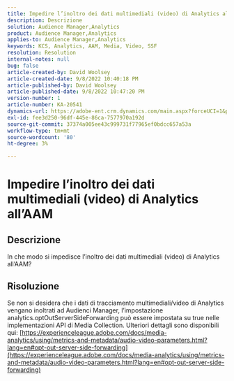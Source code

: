 ```yaml
---
title: Impedire l’inoltro dei dati multimediali (video) di Analytics all’AAM
description: Descrizione
solution: Audience Manager,Analytics
product: Audience Manager,Analytics
applies-to: Audience Manager,Analytics
keywords: KCS, Analytics, AAM, Media, Video, SSF
resolution: Resolution
internal-notes: null
bug: false
article-created-by: David Woolsey
article-created-date: 9/8/2022 10:40:18 PM
article-published-by: David Woolsey
article-published-date: 9/8/2022 10:47:20 PM
version-number: 1
article-number: KA-20541
dynamics-url: https://adobe-ent.crm.dynamics.com/main.aspx?forceUCI=1&pagetype=entityrecord&etn=knowledgearticle&id=6012852f-c72f-ed11-9db1-00224808613b
exl-id: fee3d250-96df-445e-86ca-7577970a192d
source-git-commit: 37374a005ee43c999731f77965ef0bdcc657a53a
workflow-type: tm+mt
source-wordcount: '80'
ht-degree: 3%

---
```


# Impedire l’inoltro dei dati multimediali (video) di Analytics all’AAM

## Descrizione

In che modo si impedisce l’inoltro dei dati multimediali (video) di Analytics all’AAM?

## Risoluzione


Se non si desidera che i dati di tracciamento multimediali/video di Analytics vengano inoltrati ad Audienci Manager, l’impostazione analytics.optOutServerSideForwarding può essere impostata su true nelle implementazioni API di Media Collection. Ulteriori dettagli sono disponibili qui: [https://experienceleague.adobe.com/docs/media-analytics/using/metrics-and-metadata/audio-video-parameters.html?lang=en#opt-out-server-side-forwarding](https://experienceleague.adobe.com/docs/media-analytics/using/metrics-and-metadata/audio-video-parameters.html?lang=en#opt-out-server-side-forwarding)
